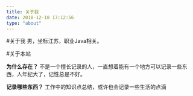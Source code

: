 ```yaml
---
title: 关于我
date: 2018-12-18 17:12:56
type: "about"
---
```

#关于我
男，坐标江苏，职业Java相关。

#关于本站

**为什么存在？**
不是一个擅长记录的人，一直想着能有一个地方可以记录一些东西，人年纪大了，记性总是不好。

**记录哪些东西？**
工作中的知识点总结，或许也会记录一些生活的点滴
